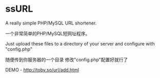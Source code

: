 ssURL
=====

A really simple PHP/MySQL URL shortener.

一个非常简单的PHP/MySQL短网址程序。

Just upload these files to a directory of your server and configure with "config.php"

随便传到你服务器的一个目录 修改"config.php"配置好就行了

DEMO - http://toby.so/url/add.html
